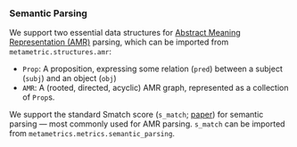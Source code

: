

### Semantic Parsing

We support two essential data structures for [Abstract Meaning Representation (AMR)](https://aclanthology.org/W13-2322/) parsing, which can be imported from `metametric.structures.amr`:

- `Prop`: A proposition, expressing some relation (`pred`) between a subject (`subj`) and an object (`obj`)
- `AMR`: A (rooted, directed, acyclic) AMR graph, represented as a collection of `Prop`s.



We support the standard Smatch score (`s_match`; [paper](https://aclanthology.org/P13-2131/)) for semantic parsing &mdash; most commonly used for AMR parsing. `s_match` can be imported from `metametrics.metrics.semantic_parsing`.
